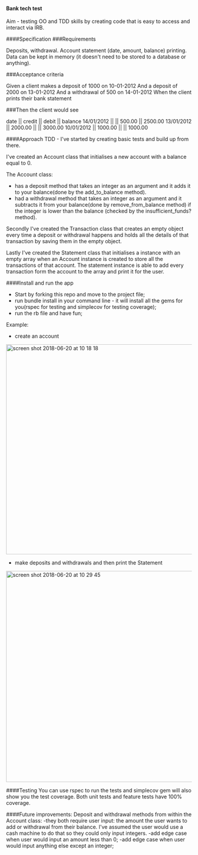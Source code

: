 #### Bank tech test

Aim - testing OO and TDD skills by creating code that is easy to access and interact via IRB.

####Specification
###Requirements

Deposits, withdrawal.
Account statement (date, amount, balance) printing.
Data can be kept in memory (it doesn't need to be stored to a database or anything).

###Acceptance criteria

Given a client makes a deposit of 1000 on 10-01-2012
And a deposit of 2000 on 13-01-2012
And a withdrawal of 500 on 14-01-2012
When the client prints their bank statement

###Then the client would see

date || credit || debit || balance
14/01/2012 || || 500.00 || 2500.00
13/01/2012 || 2000.00 || || 3000.00
10/01/2012 || 1000.00 || || 1000.00


####Approach
TDD - I've started by creating basic tests and build up from there.

I've created an Account class that initialises a new account with a balance equal to 0.

The Account class:
- has a deposit method that takes an integer as an argument and it adds it to your balance(done by the add_to_balance method).
- had a withdrawal method that takes an integer as an argument and it subtracts it from your balance(done by remove_from_balance method) if the integer is lower than the balance (checked by the insufficient_funds? method).

Secondly I've created the Transaction class that creates an empty object every time a deposit or withdrawal happens and holds all the details of that transaction by saving them in the empty object.

Lastly I've created the Statement class that initialises a instance with an empty array when an Account instance is created to store all the transactions of that account. The statement instance is able to add every transaction form the account to the array and print it for the user.

####Install and run the app
 - Start by forking this repo and move to the project file;
 - run bundle install in your command line - it will install all the gems for you(rspec for testing and simplecov for testing coverage);
 - run the rb file and have fun;

Example:
 - create an account
<img width="569" alt="screen shot 2018-06-20 at 10 18 18" src="https://user-images.githubusercontent.com/33420740/41649467-8adf5870-7473-11e8-8a23-12c8d87d4d71.png">

 - make deposits and withdrawals and then print the Statement
 <img width="572" alt="screen shot 2018-06-20 at 10 29 45" src="https://user-images.githubusercontent.com/33420740/41650038-00c94554-7475-11e8-853a-dd1480744251.png">

####Testing
 You can use rspec to run the tests and simplecov gem will also show you the test coverage.
 Both unit tests and feature tests have 100% coverage.

####Future improvements:
 Deposit and withdrawal methods from within the Account class:
 -they both require user input: the amount the user wants to add or withdrawal from their balance. I've assumed the user would use a cash machine to do that so they could only input integers.
 -add edge case when user would input an amount less than 0;
 -add edge case when user would input anything else except an integer;
